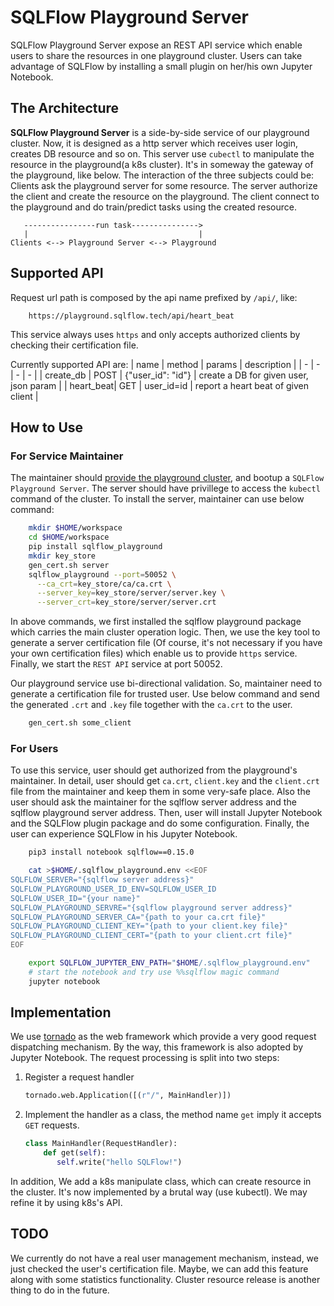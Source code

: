 # SQLFlow Playground Server

SQLFlow Playground Server expose an REST API service which enable users to share
the resources in one playground cluster. Users can take advantage of SQLFlow by
installing a small plugin on her/his own Jupyter Notebook.

## The Architecture

**SQLFlow Playground Server** is a side-by-side service of our playground cluster.
Now, it is designed as a http server which receives user login, creates DB
resource and so on. This server use `cubectl` to manipulate the resource in
the playground(a k8s cluster). It's in someway the gateway of the playground,
like below. The interaction of the three subjects could be: Clients ask the
playground server for some resource. The server authorize the client and create
the resource on the playground. The client connect to the playground and do
train/predict tasks using the created resource.

```
   ----------------run task--------------->
   |                                      |
Clients <--> Playground Server <--> Playground
```

## Supported API

Request url path is composed by the api name prefixed by `/api/`, like:

```url
    https://playground.sqlflow.tech/api/heart_beat
```
This service always uses `https` and only accepts authorized clients
by checking their certification file.

Currently supported API are:
| name | method | params | description |
| - | - | - | - |
| create_db | POST | {"user_id": "id"} | create a DB for given user, json param |
| heart_beat| GET  | user_id=id | report a heart beat of given client |


## How to Use

### For Service Maintainer
The maintainer should [provide the playground cluster](../dev.md), and
bootup a `SQLFlow Playground Server`.  The server should have privillege
to access the `kubectl` command of the cluster.  To install the server,
maintainer can use below command:
```bash
    mkdir $HOME/workspace
    cd $HOME/workspace
    pip install sqlflow_playground
    mkdir key_store
    gen_cert.sh server
    sqlflow_playground --port=50052 \
      --ca_crt=key_store/ca/ca.crt \
      --server_key=key_store/server/server.key \
      --server_crt=key_store/server/server.crt
```
In above commands, we first installed the sqlflow playground package
which carries the main cluster operation logic.  Then, we use the key
tool to generate a server certification file (Of course, it's not necessary
if you have your own certification files) which enable us to provide
`https` service.  Finally, we start the `REST API` service at port 50052.

Our playground service use bi-directional validation.  So, maintainer need
to generate a certification file for trusted user. Use below command and
send the generated `.crt` and `.key` file together with the `ca.crt` to
the user.

```bash
    gen_cert.sh some_client
```

### For Users
To use this service, user should get authorized from the playground's maintainer.
In detail, user should get `ca.crt`, `client.key` and the `client.crt` file from
the maintainer and keep them in some very-safe place. Also the user should ask
the maintainer for the sqlflow server address and the sqlflow playground server
address. Then, user will install Jupyter Notebook and the SQLFlow plugin package
and do some configuration. Finally, the user can experience SQLFlow in his Jupyter 
Notebook.

```bash
    pip3 install notebook sqlflow==0.15.0

    cat >$HOME/.sqlflow_playground.env <<EOF
SQLFLOW_SERVER="{sqlflow server address}"
SQLFLOW_PLAYGROUND_USER_ID_ENV=SQLFLOW_USER_ID
SQLFLOW_USER_ID="{your name}"
SQLFLOW_PLAYGROUND_SERVRE="{sqlflow playground server address}"
SQLFLOW_PLAYGROUND_SERVER_CA="{path to your ca.crt file}"
SQLFLOW_PLAYGROUND_CLIENT_KEY="{path to your client.key file}"
SQLFLOW_PLAYGROUND_CLIENT_CERT="{path to your client.crt file}"
EOF

    export SQLFLOW_JUPYTER_ENV_PATH="$HOME/.sqlflow_playground.env"
    # start the notebook and try use %%sqlflow magic command
    jupyter notebook
```

## Implementation

We use [tornado](https://www.tornadoweb.org/) as the web framework which provide
a very good request dispatching mechanism. By the way, this framework is also
adopted by Jupyter Notebook. The request processing is split into two steps:

1. Register a request handler

    ```python
    tornado.web.Application([(r"/", MainHandler)])
    ```
1. Implement the handler as a class, the method name `get` imply
    it accepts `GET` requests.

    ```python
    class MainHandler(RequestHandler):
        def get(self):
           self.write("hello SQLFlow!") 
    ```
In addition, We add a k8s manipulate class, which can create resource in the
cluster. It's now implemented by a brutal way (use kubectl). We may refine it
by using k8s's API.

## TODO

We currently do not have a real user management mechanism, instead, we just
checked the user's certification file. Maybe, we can add this feature along
with some statistics functionality. Cluster resource release is another thing
to do in the future.
